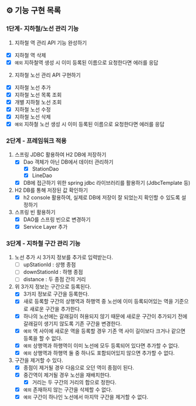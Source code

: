 ## ⚙ 기능 구현 목록

### 1단계- 지하철/노선 관리 기능

1. 지하철 역 관리 API 기능 완성하기

- [X] 지하철 역 삭제
- [X] `예외` 지하철역 생성 시 이미 등록된 이름으로 요청한다면 에러를 응답

2. 지하철 노선 관리 API 구현하기

- [X] 지하철 노선 추가
- [X] 지하철 노선 목록 조회
- [X] 개별 지하철 노선 조회
- [X] 지하철 노선 수정
- [X] 지하철 노선 삭제
- [X] `예외` 지하철 노선 생성 시 이미 등록된 이름으로 요청한다면 에러를 응답

### 2단계 - 프레임워크 적용

1. 스프링 JDBC 활용하여 H2 DB에 저장하기
    - [X] Dao 객체가 아닌 DB에서 데이터 관리하기
        - [X] StationDao
        - [X] LineDao
    - [X] DB에 접근하기 위한 spring jdbc 라이브러리를 활용하기 (JdbcTemplate 등)

2. H2 DB를 통해 저장된 값 확인하기
    - [X] h2 console 활용하여, 실제로 DB에 저장이 잘 되었는지 확인할 수 있도록 설정하기

3. 스프링 빈 활용하기
    - [X] DAO를 스프링 빈으로 변경하기
    - [X] Service Layer 추가

### 3단계 - 지하철 구간 관리 기능
1. 노선 추가 시 3가지 정보를 추가로 입력받는다.
   - [ ] upStationId : 상행 종점
   - [ ] downStationId : 하행 종점
   - [ ] distance : 두 종점 간의 거리
   
2. 위 3가지 정보는 구간으로 등록된다.
   - [x] 3가지 정보로 구간을 등록한다.
   - [x] 새로 등록할 구간의 상행역과 하행역 중 노선에 이미 등록되어있는 역을 기준으로 새로운 구간을 추가한다.
   - [x] 하나의 노선에는 갈래길이 허용되지 않기 때문에 새로운 구간이 추가되기 전에 갈래길이 생기지 않도록 기존 구간을 변경한다.
   - [x] `예외` 역 사이에 새로운 역을 등록할 경우 기존 역 사이 길이보다 크거나 같으면 등록을 할 수 없다.
   - [x] `예외` 상행역과 하행역이 이미 노선에 모두 등록되어 있다면 추가할 수 없다.
   - [x] `예외` 상행역과 하행역 둘 중 하나도 포함되어있지 않으면 추가할 수 없다.
   
3. 구간을 제거할 수 있다.
   - [x] 종점이 제거될 경우 다음으로 오던 역이 종점이 된다.
   - [x] 중간역이 제거될 경우 노선을 재배치한다.
     - [x] 거리는 두 구간의 거리의 합으로 정한다.
   - [x] `예외` 존재하지 않는 구간을 삭제할 수 없다.
   - [x] `예외` 구간이 하나인 노선에서 마지막 구간을 제거할 수 없다.
